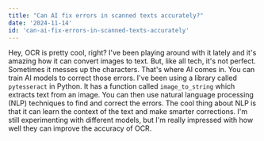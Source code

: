 ```yaml
---
title: "Can AI fix errors in scanned texts accurately?"
date: '2024-11-14'
id: 'can-ai-fix-errors-in-scanned-texts-accurately'
---
```


Hey, OCR is pretty cool, right? I've been playing around with it lately and it's amazing how it can convert images to text. But, like all tech, it's not perfect. Sometimes it messes up the characters. That's where AI comes in. You can train AI models to correct those errors. I've been using a library called `pytesseract` in Python. It has a function called `image_to_string` which extracts text from an image. You can then use natural language processing (NLP) techniques to find and correct the errors. The cool thing about NLP is that it can learn the context of the text and make smarter corrections. I'm still experimenting with different models, but I'm really impressed with how well they can improve the accuracy of OCR.
